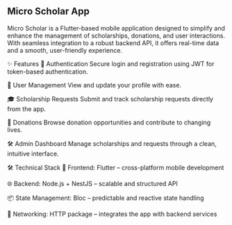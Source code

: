 ## Micro Scholar App

Micro Scholar is a Flutter-based mobile application designed to simplify and enhance the management of scholarships, donations, and user interactions. With seamless integration to a robust backend API, it offers real-time data and a smooth, user-friendly experience.

✨ Features
🔐 Authentication
Secure login and registration using JWT for token-based authentication.

👤 User Management
View and update your profile with ease.

🎓 Scholarship Requests
Submit and track scholarship requests directly from the app.

💖 Donations
Browse donation opportunities and contribute to changing lives.

🛠️ Admin Dashboard
Manage scholarships and requests through a clean, intuitive interface.

🛠️ Technical Stack
📱 Frontend: Flutter – cross-platform mobile development

🌐 Backend: Node.js + NestJS – scalable and structured API

📦 State Management: Bloc – predictable and reactive state handling

🔗 Networking: HTTP package – integrates the app with backend services
